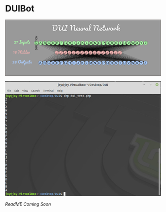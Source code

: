 # DUIBot

![DUI ANN](https://github.com/geekgirljoy/DUIBot/blob/master/DUIANN.jpg)

![DUI ANN Results](https://github.com/geekgirljoy/DUIBot/blob/master/DUIBotResults.jpg)

*ReadME Coming Soon*

